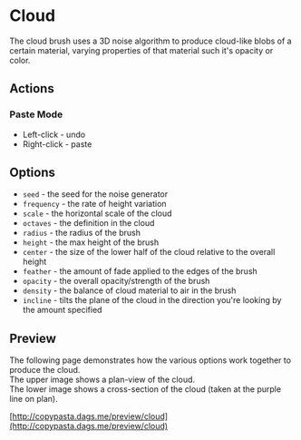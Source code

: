 # Cloud
The cloud brush uses a 3D noise algorithm to produce cloud-like blobs of a certain material, varying properties of that
 material such it's opacity or color.

## Actions
### Paste Mode
- Left-click - undo
- Right-click - paste

## Options
- `seed` - the seed for the noise generator
- `frequency` - the rate of height variation
- `scale` - the horizontal scale of the cloud
- `octaves` - the definition in the cloud
- `radius` - the radius of the brush
- `height` - the max height of the brush
- `center` - the size of the lower half of the cloud relative to the overall height
- `feather` - the amount of fade applied to the edges of the brush
- `opacity` - the overall opacity/strength of the brush
- `density` - the balance of cloud material to air in the brush
- `incline` - tilts the plane of the cloud in the direction you're looking by the amount specified

## Preview
The following page demonstrates how the various options work together to produce the cloud.  
The upper image shows a plan-view of the cloud.  
The lower image shows a cross-section of the cloud (taken at the purple line on plan).

[http://copypasta.dags.me/preview/cloud](http://copypasta.dags.me/preview/cloud)